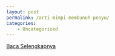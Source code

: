 ```yaml
---
layout: post
permalink: /arti-mimpi-membunuh-penyu/
categories:
    - Uncategorized
---
```


[Baca Selengkapnya](/02)